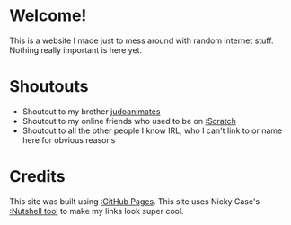 <script src="https://cdn.jsdelivr.net/gh/ncase/nutshell/nutshell.js"></script>
<script>
Nutshell.setOptions({
    startOnLoad: true,
    lang: 'en',
    dontEmbedHeadings: true,
});
</script>

# Welcome!
This is a website I made just to mess around with random internet stuff. Nothing really important is here yet. 

# Shoutouts
* Shoutout to my brother [judoanimates](https://youtube.com/@judoanimates)
* Shoutout to my online friends who used to be on [:Scratch](https://scratch.mit.edu/about)
* Shoutout to all the other people I know IRL, who I can't link to or name here for obvious reasons

# Credits
This site was built using [:GitHub Pages](https://pages.github.com).
This site uses Nicky Case's [:Nutshell tool](https://ncase.me/nutshell/#WhatIsNutshell) to make my links look super cool.

